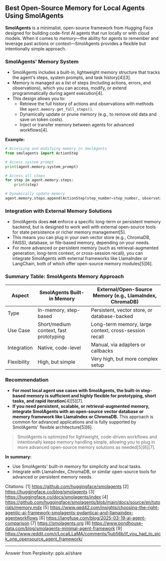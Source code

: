 ## Best Open-Source Memory for Local Agents Using SmolAgents

**SmolAgents** is a minimalist, open-source framework from Hugging Face designed for building code-first AI agents that run locally or with cloud models. When it comes to *memory*—the ability for agents to remember and leverage past actions or context—SmolAgents provides a flexible but intentionally simple approach.

### SmolAgents' Memory System

- SmolAgents includes a built-in, lightweight memory structure that tracks the agent's steps, system prompts, and task history[4][3].
- Memory is managed as a list of steps (including actions, errors, and observations), which you can access, modify, or extend programmatically during agent execution[4].
- This design allows you to:
  - Retrieve the full history of actions and observations with methods like `agent.memory.get_full_steps()`.
  - Dynamically update or prune memory (e.g., to remove old data and save on token costs).
  - Inject or transfer memory between agents for advanced workflows[4].

**Example:**
```python
# Accessing and modifying memory in SmolAgents
from smolagents import ActionStep

# Access system prompt
print(agent.memory.system_prompt)

# Access all steps
for step in agent.memory.steps:
    print(step)

# Dynamically update memory
agent.memory.steps.append(ActionStep(step_number=step_number, observations_images=[]))
```


### Integration with External Memory Solutions

- SmolAgents does **not** enforce a specific long-term or persistent memory backend, but is designed to work well with external open-source tools for state persistence or richer memory management[5].
- This means you can plug in your own vector store (e.g., ChromaDB, FAISS), database, or file-based memory, depending on your needs.
- For more advanced or persistent memory (such as retrieval-augmented generation, long-term context, or cross-session recall), you can integrate SmolAgents with external frameworks like LlamaIndex or LangChain, both of which offer open-source memory modules[5][6].

### Summary Table: SmolAgents Memory Approach

| Aspect                        | SmolAgents Built-in Memory         | External/Open-Source Memory (e.g., LlamaIndex, ChromaDB) |
|-------------------------------|------------------------------------|----------------------------------------------------------|
| Type                          | In-memory, step-based              | Persistent, vector store, or database-backed             |
| Use Case                      | Short/medium context, fast prototyping | Long-term memory, large context, cross-session recall   |
| Integration                   | Native, code-level                 | Manual, via adapters or callbacks                        |
| Flexibility                   | High, but simple                   | Very high, but more complex setup                        |

### Recommendation

- **For most local agent use cases with SmolAgents, the built-in step-based memory is sufficient and highly flexible for prototyping, short tasks, and rapid iteration**[4][5][7].
- **If you need persistent, scalable, or retrieval-augmented memory, integrate SmolAgents with an open-source vector database or memory framework like LlamaIndex or ChromaDB.** This approach is common for advanced applications and is fully supported by SmolAgents' flexible architecture[5][6].

> SmolAgents is optimized for lightweight, code-driven workflows and intentionally keeps memory handling simple, allowing you to plug in more advanced open-source memory solutions as needed[5][6][7].

**In summary:**  
- Use SmolAgents' built-in memory for simplicity and local tasks.
- Integrate with LlamaIndex, ChromaDB, or similar open-source tools for advanced or persistent memory needs.

Citations:
[1] https://github.com/huggingface/smolagents
[2] https://huggingface.co/blog/smolagents
[3] https://huggingface.co/docs/smolagents/index
[4] https://github.com/huggingface/smolagents/blob/main/docs/source/en/tutorials/memory.mdx
[5] https://www.qed42.com/insights/choosing-the-right-agentic-ai-framework-smolagents-pydanticai-and-llamaindex-agentworkflows
[6] https://langfuse.com/blog/2025-03-19-ai-agent-comparison
[7] https://smolagents.org
[8] https://www.pondhouse-data.com/blog/smolagents-minimal-agent-framework
[9] https://www.reddit.com/r/LocalLLaMA/comments/1jub56b/if_you_had_to_pick_one_opensource_agent_framework/

---
Answer from Perplexity: pplx.ai/share